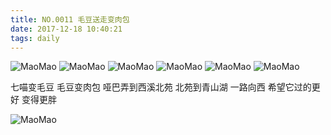 ```yaml
---
title: NO.0011 毛豆送走变肉包
date: 2017-12-18 10:40:21
tags: daily
---
```


![MaoMao](http://img-mm.6h5.cn/blog/20171218/1.jpg?imageView2/0/w/600)
![MaoMao](http://img-mm.6h5.cn/blog/20171218/2.jpg?imageView2/0/w/600)
![MaoMao](http://img-mm.6h5.cn/blog/20171218/3.jpg?imageView2/0/w/600)
![MaoMao](http://img-mm.6h5.cn/blog/20171218/4.jpg?imageView2/0/w/600)
![MaoMao](http://img-mm.6h5.cn/blog/20171218/5.jpg?imageView2/0/w/600)
![MaoMao](http://img-mm.6h5.cn/blog/20171218/6.jpg?imageView2/0/w/600)

七喵变毛豆 毛豆变肉包
哑巴弄到西溪北苑 北苑到青山湖
一路向西 希望它过的更好
变得更胖

![MaoMao](http://img-mm.6h5.cn/blog/20171218/7.jpg?imageView2/0/w/600)